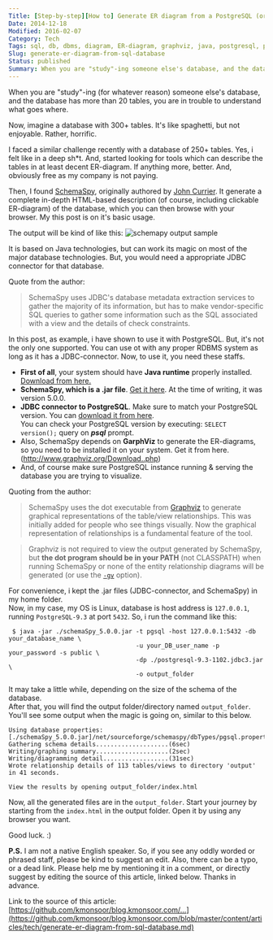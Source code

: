 ```yaml
---
Title: [Step-by-step][How to] Generate ER diagram from a PostgreSQL (or any) database
Date: 2014-12-18
Modified: 2016-02-07
Category: Tech
Tags: sql, db, dbms, diagram, ER-diagram, graphviz, java, postgresql, programming, rdbms, schema, schemaspy, visualization
Slug: generate-er-diagram-from-sql-database
Status: published
Summary: When you are "study"-ing someone else's database, and the database has more than 20 tables, you are in trouble to understand what goes where. Now, imagine a database with 300+ tables. It's like spaghetti, but not enjoyable. Rather, horrific.
---
```


When you are "study"-ing (for whatever reason) someone else's database, and the database has more than 20 tables, you are in trouble to understand what goes where.
 
Now, imagine a database with 300+ tables. It's like spaghetti, but not enjoyable. Rather, horrific.
 
I faced a similar challenge recently with a database of 250+ tables. Yes, i felt like in a deep sh\*t. And, started looking for tools which can describe the tables in at least decent ER-diagram. If anything more, better. And, obviously free as my company is not paying. 

Then, I found [SchemaSpy](http://schemaspy.sourceforge.net/), originally authored by [John Currier](https://sites.google.com/site/johncurrier/). It generate a complete in-depth HTML-based description (of course, including clickable ER-diagram) of the database, which you can then browse with your browser. My this post is on it's basic usage.

The output will be kind of like this:
![schemapy output sample](http://i.imgur.com/K1yYBID.png)

It is based on Java technologies, but can work its magic on most of the major database technologies. But, you would need a appropriate JDBC connector for that database. 
  
Quote from the author:

> SchemaSpy uses JDBC's database metadata extraction services to gather the majority of its information, but has to make vendor-specific SQL queries to gather some information such as the SQL associated with a view and the details of check constraints.
 

 In this post, as example, i have shown to use it with PostgreSQL. But, it's not the only one supported. You can use ot with any proper RDBMS system as long as it has a JDBC-connector. 
 Now, to use it, you need these staffs.

 *  **First of all**, your system should have **Java runtime** properly installed. [Download from here.](http://java.com/en/download/manual.jsp)
 *  **SchemaSpy, which is a .jar file**. [Get it here](http://sourceforge.net/projects/schemaspy/files/). 
    At the time of writing, it was version 5.0.0.
 *  **JDBC connector to PostgreSQL**. Make sure to match your PostgreSQL version. You can [download it from here](http://jdbc.postgresql.org/download.html).  
    You can check your PostgreSQL version by executing: `SELECT version();` query on ***psql*** prompt.
 *  Also, SchemaSpy depends on **GarphViz** to generate the ER-diagrams, so you need to be installed it on your system. Get it from here.(http://www.graphviz.org/Download..php)
 *  And, of course make sure PostgreSQL instance running & serving the database you are trying to visualize.
  
  
Quoting from the author:

> SchemaSpy uses the dot executable from [Graphviz](http://www.graphviz.org/) to generate graphical  representations of the table/view relationships. This was initially added for people who see things visually. Now the graphical representation of relationships is a fundamental feature of the tool.  

> Graphviz is not required to view the output generated by SchemaSpy, but **the dot program should be in your PATH** (not CLASSPATH) when  running SchemaSpy or none of the entity relationship diagrams will be generated (or use the [`-gv`](http://schemaspy.sourceforge.net/#gvparam) option).
  
  
For convenience, i kept the .jar files (JDBC-connector, and SchemaSpy) in my home folder.  
Now, in my case, my OS is Linux, database is host address is `127.0.0.1`, running `PostgreSQL-9.3` at port `5432`. 
So, i run the command like this:
 
```
 $ java -jar ./schemaSpy_5.0.0.jar -t pgsql -host 127.0.0.1:5432 -db your_database_name \
                                   -u your_DB_user_name -p your_password -s public \
                                   -dp ./postgresql-9.3-1102.jdbc3.jar \
                                   -o output_folder
```

It may take a little while, depending on the size of the schema of the database.  
After that, you will find the output folder/directory named `output_folder`.  
You'll see some output when the magic is going on, similar to this below.

``` 
Using database properties: [./schemaSpy_5.0.0.jar]/net/sourceforge/schemaspy/dbTypes/pgsql.properties 
Gathering schema details....................(6sec) 
Writing/graphing summary....................(2sec) 
Writing/diagramming detail..................(31sec) 
Wrote relationship details of 113 tables/views to directory 'output' in 41 seconds. 
  
View the results by opening output_folder/index.html
```
Now, all the generated files are in the `output_folder`.
Start your journey by starting from the `index.html` in the output folder. Open it by using any browser you want.

Good luck. :)  

**P.S.** I am not a native English speaker. So, if you see any oddly worded or phrased staff, please be kind to suggest an edit. Also, there can be a typo, or a dead link. Please help me by mentioning it in a comment, or directly suggest by editing the source of this article, linked below. Thanks in advance.

Link to the source of this article: [https://github.com/kmonsoor/blog.kmonsoor.com/...](https://github.com/kmonsoor/blog.kmonsoor.com/blob/master/content/articles/tech/generate-er-diagram-from-sql-database.md)  
  
  
